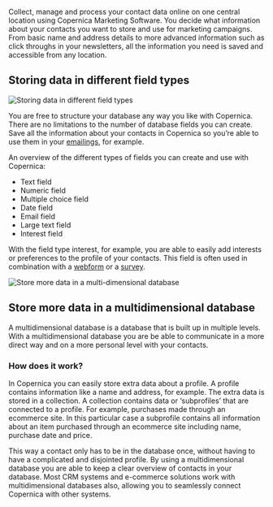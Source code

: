 Collect, manage and process your contact data online on one central
location using Copernica Marketing Software. You decide what information
about your contacts you want to store and use for marketing campaigns.
From basic name and address details to more advanced information such as
click throughs in your newsletters, all the information you need is
saved and accessible from any location.

Storing data in different field types
-------------------------------------

![Storing data in different field
types](../images/en-database-field-types-thumb.png "Storing data in different field types")

You are free to structure your database any way you like with Copernica.
There are no limitations to the number of database fields you can
create. Save all the information about your contacts in Copernica so
you’re able to use them in your
[emailings](./emailings.md "Emailings"),
for example.

An overview of the different types of fields you can create and use with
Copernica:

-   Text field
-   Numeric field
-   Multiple choice field
-   Date field
-   Email field
-   Large text field
-   Interest field

With the field type interest, for example, you are able to easily add
interests or preferences to the profile of your contacts. This field is
often used in combination with a
[webform](./various-types-of-web-forms.md "Various types of web forms")
or a
[survey](./create-your-own-survey.md "Surveys").

![Store more data in a multi-dimensional
database](../images/multidimensional-database.jpg "Store more data in a multi-dimensional database")

Store more data in a multidimensional database
----------------------------------------------

A multidimensional database is a database that is built up in multiple
levels. With a multidimensional database you are be able to communicate
in a more direct way and on a more personal level with your contacts.

### How does it work?

In Copernica you can easily store extra data about a profile. A profile
contains information like a name and address, for example. The extra
data is stored in a collection. A collection contains data or
‘subprofiles’ that are connected to a profile. For example, purchases
made through an ecommerce site. In this particular case a subprofile
contains all information about an item purchased through an ecommerce
site including name, purchase date and price.

This way a contact only has to be in the database once, without having
to have a complicated and disjointed profile. By using a
multidimensional database you are able to keep a clear overview of
contacts in your database. Most CRM systems and e-commerce solutions
work with multidimensional databases also, allowing you to seamlessly
connect Copernica with other systems.
